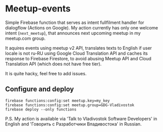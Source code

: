 # Meetup-events

Simple Firebase function that serves as intent fullfilment handler for dialogflow (Actions on Google).
My action currently has only one welcome intent (`next_meetup`), that announces next upcoming meetup in my meetup.com group.

It aquires events using meetup v2 API, translates texts to English if user locale is not ru-RU using Google Cloud Translation API and caches its response to Firebase Firestore, to avoid abusing Meetup API and Cloud Translation API (which does not have free tier).

It is quite hacky, feel free to add issues.

## Configure and deploy

```
firebase functions:config:set meetup.key=my_key
firebase functions:config:set meetup.group=GDG-Vladivostok
firebase deploy --only functions
```

P.S. My action is available via 'Talk to Vladivostok Software Developers' in English and 'Говорить с Разработчики Владивостока' in Russian.

